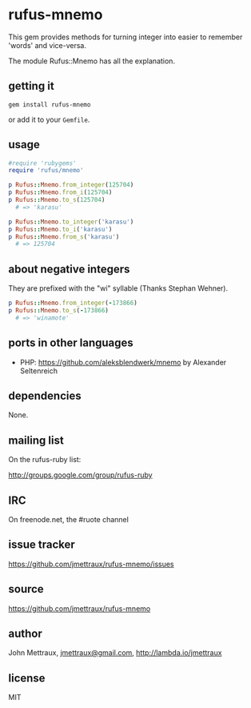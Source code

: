 
# rufus-mnemo

This gem provides methods for turning integer into easier to remember 'words' and vice-versa.

The module Rufus::Mnemo has all the explanation.


## getting it

```
gem install rufus-mnemo
```

or add it to your `Gemfile`.


## usage

```ruby
#require 'rubygems'
require 'rufus/mnemo'

p Rufus::Mnemo.from_integer(125704)
p Rufus::Mnemo.from_i(125704)
p Rufus::Mnemo.to_s(125704)
  # => 'karasu'

p Rufus::Mnemo.to_integer('karasu')
p Rufus::Mnemo.to_i('karasu')
p Rufus::Mnemo.from_s('karasu')
  # => 125704
```


## about negative integers

They are prefixed with the "wi" syllable (Thanks Stephan Wehner).

```ruby
p Rufus::Mnemo.from_integer(-173866)
p Rufus::Mnemo.to_s(-173866)
  # => 'winamote'
```


## ports in other languages

* PHP: https://github.com/aleksblendwerk/mnemo by Alexander Seltenreich


## dependencies

None.


## mailing list

On the rufus-ruby list:

http://groups.google.com/group/rufus-ruby


## IRC

On freenode.net, the #ruote channel


## issue tracker

https://github.com/jmettraux/rufus-mnemo/issues


## source

https://github.com/jmettraux/rufus-mnemo


## author

John Mettraux, jmettraux@gmail.com, http://lambda.io/jmettraux


## license

MIT

